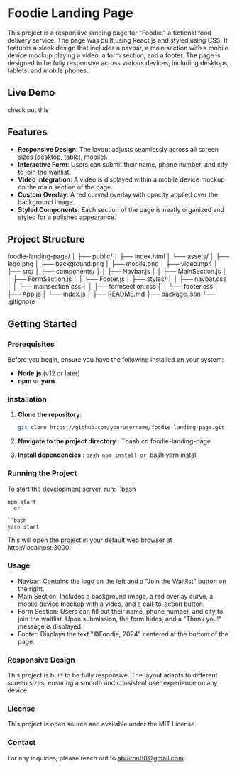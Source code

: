 # **Foodie Landing Page**

This project is a responsive landing page for "Foodie," a fictional food delivery service. The page was built using React.js and styled using CSS. It features a sleek design that includes a navbar, a main section with a mobile device mockup playing a video, a form section, and a footer. The page is designed to be fully responsive across various devices, including desktops, tablets, and mobile phones.

## Live Demo

   check out this 


## **Features**

- **Responsive Design**: The layout adjusts seamlessly across all screen sizes (desktop, tablet, mobile).
- **Interactive Form**: Users can submit their name, phone number, and city to join the waitlist.
- **Video Integration**: A video is displayed within a mobile device mockup on the main section of the page.
- **Custom Overlay**: A red curved overlay with opacity applied over the background image.
- **Styled Components**: Each section of the page is neatly organized and styled for a polished appearance.

## **Project Structure**

foodie-landing-page/
│
├── public/
│ ├── index.html
│ └── assets/
│ ├── logo.png
│ ├── background.png
│ ├── mobile.png
│ ├── video.mp4
│
├── src/
│ ├── components/
│ │ ├── Navbar.js
│ │ ├── MainSection.js
│ │ ├── FormSection.js
│ │ └── Footer.js
│ ├── styles/
│ │ ├── navbar.css
│ │ ├── mainsection.css
│ │ ├── formsection.css
│ │ └── footer.css
│ ├── App.js
│ └── index.js
│
├── README.md
├── package.json
└── .gitignore



## **Getting Started**

### **Prerequisites**

Before you begin, ensure you have the following installed on your system:

- **Node.js** (v12 or later)
- **npm** or **yarn**

### **Installation**

1. **Clone the repository**:
   ```bash
   git clone https://github.com/yourusername/foodie-landing-page.git

2. **Navigate to the project directory** :
  ``bash
   cd foodie-landing-page

3. **Install dependencies** :
  ``bash
  npm install
    or
  ``bash
 yarn install


 ### Running the Project
  To start the development server, run:
  ``bash

    npm start
      or

    ``bash
    yarn start


This will open the project in your default web browser at http://localhost:3000.


### Usage
-  Navbar: Contains the logo on the left and a "Join the Waitlist" button on the right.
-  Main Section: Includes a background image, a red overlay curve, a mobile device mockup with a video, and a call-to-action button.
-  Form Section: Users can fill out their name, phone number, and city to join the waitlist. Upon submission, the form hides, and a "Thank you!" message is displayed.
-  Footer: Displays the text "©Foodie, 2024" centered at the bottom of the page.

### Responsive Design
This project is built to be fully responsive. The layout adapts to different screen sizes, ensuring a smooth and consistent user experience on any device.


### License
This project is open source and available under the MIT License.

### Contact
For any inquiries, please reach out to abuiron80@gmail.com .